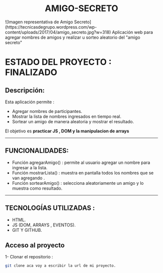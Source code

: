 <h1 align="center">AMIGO-SECRETO</h1>
![Imagen representativa de Amigo Secreto](https://tecnicasdegrupo.wordpress.com/wp-content/uploads/2017/04/amigo_secreto.jpg?w=318)
Aplicación web para agregar nombres de amigos y realizar u sorteo aleatorio del "amigo secreto"

# ESTADO DEL PROYECTO : FINALIZADO

## Descripción:
Esta aplicación permite :
- Agregar nombres de participantes.
- Mostrar la lista de nombres ingresados en tiempo real.
- Sortear un amigo de manera aleatoria y mostrar el resultado.

El objetivo es **practicar JS , DOM y la manipulacion de arrays** 

---

## FUNCIONALIDADES:
- Función agregarAmigo() : permite al usuario agregar un nombre para ingresar a la lista.
- Función mostrarLista() : muestra en pantalla todos los nombres que se van agregando . 
- Función sortearAmigo() : selecciona aleatoriamente un amigo y lo muestra como resultado.

---

## TECNOLOGÍAS UTILIZADAS : 
- HTML.
- JS (DOM, ARRAYS , EVENTOS).
- GIT Y GITHUB.

## Acceso al proyecto

1- Clonar el repositorio :

```bash
git clone aca voy a escribir la url de mi proyecto.

